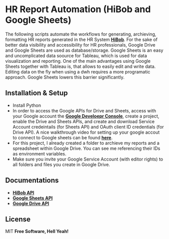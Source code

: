 # HR Report Automation (HiBob and Google Sheets)
The following scripts automate the workflows for generating, archieving, formatting HR reports generated in the HR System **[HiBob](https://www.hibob.com/)**. For the sake of better data visibility and accessibility for HR professionals, Google Drive and Google Sheets are used as database/storage. Google Sheets is an easy and uncomplicated data soource for Tableau, which is used for data visualization and reporting. One of the main advantages using Google Sheets together with Tableau is, that allows to easily edit and write data. Editing data on the fly when using a dwh requires a more programatic approach. Google Sheets lowers this barrier significantly.

## Installation & Setup
- Install Python
- In order to access the Google APIs for Drive and Sheets, access with your Google account the **[Google Develoepr Console](https://console.cloud.google.com/)**, create a project, enable the Drive and Sheets APIs, and create and download Service Account credeintails (for Sheets API) and OAuth client ID credentials (for Drive API). A nice walkthrough video for setting up your google accout to connect to Google sheets can be found **[here](https://www.youtube.com/watch?v=4ssigWmExak&t=1028s)**. 
- For this project, I already created a folder to archieve my reports and a spreadsheet within Google Drive. You can see me referencing their IDs as environment variables. 
- Make sure you invite your Google Service Account (with editor rights) to all folders and files you create in Google Drive.

## Documentations
- **[HiBob API](https://help.hibob.com/hc/en-us/articles/4557125039505-Getting-started-with-APIs)**
- **[Google Sheets API](https://developers.google.com/sheets/api/reference/rest)**
- **[Google Drive API](https://developers.google.com/drive/api/v3/reference)**


## License

MIT
**Free Software, Hell Yeah!**